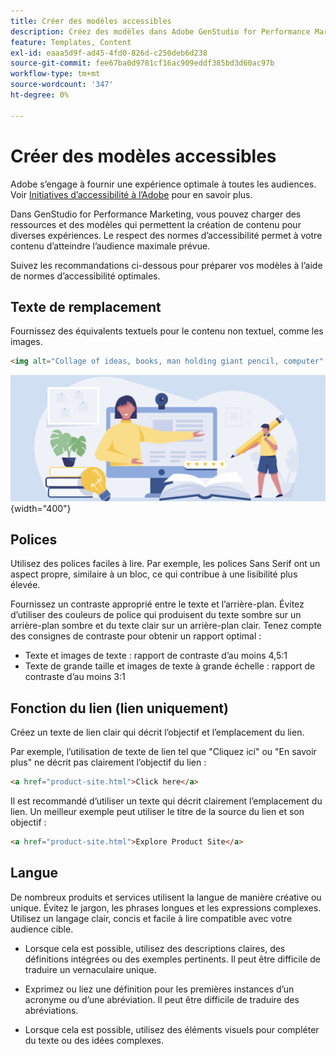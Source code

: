 ```yaml
---
title: Créer des modèles accessibles
description: Créez des modèles dans Adobe GenStudio for Performance Marketing capables d’atteindre un plus grand nombre de votre audience et de fournir une expérience optimale.
feature: Templates, Content
exl-id: eaaa5d9f-ad45-4fd0-826d-c250deb6d238
source-git-commit: fee67ba0d9781cf16ac909eddf385bd3d60ac97b
workflow-type: tm+mt
source-wordcount: '347'
ht-degree: 0%

---
```


# Créer des modèles accessibles

Adobe s’engage à fournir une expérience optimale à toutes les audiences. Voir [Initiatives d’accessibilité à l’Adobe](https://www.adobe.com/trust/accessibility/initiatives.html) pour en savoir plus.

Dans GenStudio for Performance Marketing, vous pouvez charger des ressources et des modèles qui permettent la création de contenu pour diverses expériences. Le respect des normes d’accessibilité permet à votre contenu d’atteindre l’audience maximale prévue.

Suivez les recommandations ci-dessous pour préparer vos modèles à l’aide de normes d’accessibilité optimales.

## Texte de remplacement

Fournissez des équivalents textuels pour le contenu non textuel, comme les images.

```html
<img alt="Collage of ideas, books, man holding giant pencil, computer" src="card-create-assets.png">
```

![Collage d&#39;idées, de livres, homme tenant un crayon géant, ordinateur](../../assets/card-create-assets.png){width="400"}

## Polices

Utilisez des polices faciles à lire. Par exemple, les polices Sans Serif ont un aspect propre, similaire à un bloc, ce qui contribue à une lisibilité plus élevée.

Fournissez un contraste approprié entre le texte et l’arrière-plan. Évitez d’utiliser des couleurs de police qui produisent du texte sombre sur un arrière-plan sombre et du texte clair sur un arrière-plan clair. Tenez compte des consignes de contraste pour obtenir un rapport optimal :

- Texte et images de texte : rapport de contraste d’au moins 4,5:1
- Texte de grande taille et images de texte à grande échelle : rapport de contraste d’au moins 3:1

## Fonction du lien (lien uniquement)

Créez un texte de lien clair qui décrit l’objectif et l’emplacement du lien.

Par exemple, l’utilisation de texte de lien tel que &quot;Cliquez ici&quot; ou &quot;En savoir plus&quot; ne décrit pas clairement l’objectif du lien :

```html
<a href="product-site.html">Click here</a>
```

Il est recommandé d’utiliser un texte qui décrit clairement l’emplacement du lien. Un meilleur exemple peut utiliser le titre de la source du lien et son objectif :

```html
<a href="product-site.html">Explore Product Site</a>
```

## Langue

De nombreux produits et services utilisent la langue de manière créative ou unique. Évitez le jargon, les phrases longues et les expressions complexes. Utilisez un langage clair, concis et facile à lire compatible avec votre audience cible.

- Lorsque cela est possible, utilisez des descriptions claires, des définitions intégrées ou des exemples pertinents. Il peut être difficile de traduire un vernaculaire unique.

- Exprimez ou liez une définition pour les premières instances d’un acronyme ou d’une abréviation. Il peut être difficile de traduire des abréviations.

- Lorsque cela est possible, utilisez des éléments visuels pour compléter du texte ou des idées complexes.
